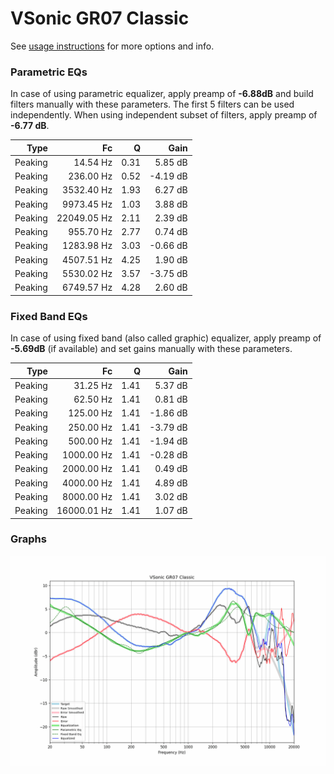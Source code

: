# VSonic GR07 Classic
See [usage instructions](https://github.com/jaakkopasanen/AutoEq#usage) for more options and info.

### Parametric EQs
In case of using parametric equalizer, apply preamp of **-6.88dB** and build filters manually
with these parameters. The first 5 filters can be used independently.
When using independent subset of filters, apply preamp of **-6.77 dB**.

| Type    | Fc          |    Q | Gain     |
|--------:|------------:|-----:|---------:|
| Peaking | 14.54 Hz    | 0.31 | 5.85 dB  |
| Peaking | 236.00 Hz   | 0.52 | -4.19 dB |
| Peaking | 3532.40 Hz  | 1.93 | 6.27 dB  |
| Peaking | 9973.45 Hz  | 1.03 | 3.88 dB  |
| Peaking | 22049.05 Hz | 2.11 | 2.39 dB  |
| Peaking | 955.70 Hz   | 2.77 | 0.74 dB  |
| Peaking | 1283.98 Hz  | 3.03 | -0.66 dB |
| Peaking | 4507.51 Hz  | 4.25 | 1.90 dB  |
| Peaking | 5530.02 Hz  | 3.57 | -3.75 dB |
| Peaking | 6749.57 Hz  | 4.28 | 2.60 dB  |

### Fixed Band EQs
In case of using fixed band (also called graphic) equalizer, apply preamp of **-5.69dB**
(if available) and set gains manually with these parameters.

| Type    | Fc          |    Q | Gain     |
|--------:|------------:|-----:|---------:|
| Peaking | 31.25 Hz    | 1.41 | 5.37 dB  |
| Peaking | 62.50 Hz    | 1.41 | 0.81 dB  |
| Peaking | 125.00 Hz   | 1.41 | -1.86 dB |
| Peaking | 250.00 Hz   | 1.41 | -3.79 dB |
| Peaking | 500.00 Hz   | 1.41 | -1.94 dB |
| Peaking | 1000.00 Hz  | 1.41 | -0.28 dB |
| Peaking | 2000.00 Hz  | 1.41 | 0.49 dB  |
| Peaking | 4000.00 Hz  | 1.41 | 4.89 dB  |
| Peaking | 8000.00 Hz  | 1.41 | 3.02 dB  |
| Peaking | 16000.01 Hz | 1.41 | 1.07 dB  |

### Graphs
![](./VSonic%20GR07%20Classic.png)